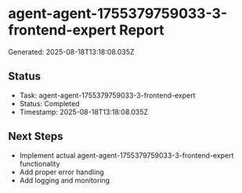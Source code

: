 # agent-agent-1755379759033-3-frontend-expert Report

Generated: 2025-08-18T13:18:08.035Z

## Status
- Task: agent-agent-1755379759033-3-frontend-expert
- Status: Completed
- Timestamp: 2025-08-18T13:18:08.035Z

## Next Steps
- Implement actual agent-agent-1755379759033-3-frontend-expert functionality
- Add proper error handling
- Add logging and monitoring
